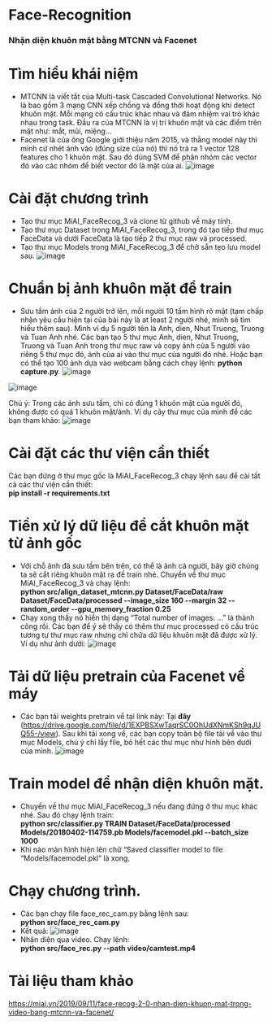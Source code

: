 # Face-Recognition
### Nhận diện khuôn mặt bằng MTCNN và Facenet

# Tìm hiểu khái niệm
- MTCNN là viết tắt của Multi-task Cascaded Convolutional Networks. Nó là bao gồm 3 mạng CNN xếp chồng và đồng thời hoạt động khi detect khuôn mặt. Mỗi mạng có cấu trúc khác nhau và đảm nhiệm vai trò khác nhau trong task. Đầu ra của MTCNN là vị trí khuôn mặt và các điểm trên mặt như: mắt, mũi, miệng…
- Facenet là của ông Google giới thiệu năm 2015, và thằng model này thì mình cứ nhét ảnh vào (đúng size của nó) thì nó trả ra 1 vector 128 features cho 1 khuôn mặt. Sau đó dùng SVM để phân nhóm các vector đó vào các nhóm để biết vector đó là mặt của ai.
![image](https://github.com/idiotman-2212/Face-Recognition/assets/82036270/4c2674c8-bc14-493f-b2c2-b3502447c202)

# Cài đặt chương trình 
- Tạo thư mục MiAI_FaceRecog_3 và clone từ github về máy tính.
- Tạo thư mục Dataset trong MiAI_FaceRecog_3, trong đó tạo tiếp thư mục FaceData và dưới FaceData là tạo tiếp 2 thư mục raw và processed.
- Tạo thư mục Models trong MiAI_FaceRecog_3 để chờ sẵn tẹo lưu model sau.
![image](https://github.com/idiotman-2212/Face-Recognition/assets/82036270/cddc46c3-b909-4025-b8e9-263f4ad0ee96)

# Chuẩn bị ảnh khuôn mặt để train
- Sưu tầm ảnh của 2 người trở lên, mỗi người 10 tấm hình rõ mặt (tạm chấp nhận yêu cầu hiện tại của bài này là at least 2 người nhé, mình sẽ tìm hiểu thêm sau). Mình ví dụ 5 người tên là Anh, dien, Nhut Truong, Truong và Tuan Anh nhé. Các bạn tạo 5 thư mục Anh, dien, Nhut Truong, Truong và Tuan Anh trong thư mục raw và copy ảnh của 5 người vào riêng 5 thư mục đó, ảnh của ai vào thư mục của người đó nhé. Hoặc bạn có thể tạo 100 ảnh dựa vào webcam bằng cách chạy lệnh: **python capture.py**.
![image](https://github.com/idiotman-2212/Face-Recognition/assets/82036270/a15a997e-8772-4f11-9f26-7582022b573f)

![image](https://github.com/idiotman-2212/Face-Recognition/assets/82036270/7bbb404c-357d-484f-b392-0278a6c6cfb4)

Chú ý: Trong các ảnh sưu tầm, chỉ có đúng 1 khuôn mặt của người đó, không được có quá 1 khuôn mặt/ảnh.
Ví dụ cây thư mục của mình để các bạn tham khảo:
![image](https://github.com/idiotman-2212/Face-Recognition/assets/82036270/76f2ddbc-890c-4fe0-87f0-69930f930a41)

# Cài đặt các thư viện cần thiết
Các bạn đứng ở thư mục gốc là MiAI_FaceRecog_3 chạy lệnh sau để cài tất cả các thư viện cần thiết: 
<br>
**pip install -r requirements.txt**

# Tiền xử lý dữ liệu để cắt khuôn mặt từ ảnh gốc
- Với chỗ ảnh đã sưu tầm bên trên, có thể là ảnh cả người, bây giờ chúng ta sẽ cắt riêng khuôn mặt ra để train nhé. Chuyển về thư mục MiAI_FaceRecog_3 và chạy lệnh:<br>
**python src/align_dataset_mtcnn.py  Dataset/FaceData/raw Dataset/FaceData/processed --image_size 160 --margin 32  --random_order --gpu_memory_fraction 0.25**
- Chạy xong thấy nó hiển thị dạng “Total number of images: …” là thành công rồi. Các bạn để ý sẽ thấy có thêm thư mục processed có cấu trúc tương tự thư mục raw nhưng chỉ chứa dữ liệu khuôn mặt đã được xử lý. Ví dụ như ảnh dưới:
![image](https://github.com/idiotman-2212/Face-Recognition/assets/82036270/d69e86d4-d32f-4dae-99e2-25e56dd9cf73)

# Tải dữ liệu pretrain của Facenet về máy
- Các bạn tải weights pretrain về tại link này: Tại **đây** (https://drive.google.com/file/d/1EXPBSXwTaqrSC0OhUdXNmKSh9qJUQ55-/view). Sau khi tải xong về, các bạn copy toàn bộ file tải về vào thư mục Models, chú ý chỉ lấy file, bỏ hết các thư mục như hình bên dưới của mình.
![image](https://github.com/idiotman-2212/Face-Recognition/assets/82036270/b2dabad2-c4b7-4913-bd6f-897097de0494)
# Train model để nhận diện khuôn mặt.
- Chuyển về thư mục MiAI_FaceRecog_3 nếu đang đứng ở thư mục khác nhé. Sau đó chạy lệnh train: <br>
**python src/classifier.py TRAIN Dataset/FaceData/processed Models/20180402-114759.pb Models/facemodel.pkl --batch_size 1000** <br>
- Khi nào màn hình hiện lên chữ “Saved classifier model to file “Models/facemodel.pkl” là xong.
# Chạy chương trình.
- Các bạn chạy file face_rec_cam.py bằng lệnh sau: <br>
**python src/face_rec_cam.py**
- Kết quả:
![image](https://github.com/idiotman-2212/Face-Recognition/assets/82036270/004a53ed-75b1-48e4-90f9-b45c08632d71)
- Nhận diện qua video. Chạy lệnh: <br>
**python src/face_rec.py --path video/camtest.mp4**

# Tài liệu tham khảo
https://miai.vn/2019/09/11/face-recog-2-0-nhan-dien-khuon-mat-trong-video-bang-mtcnn-va-facenet/
